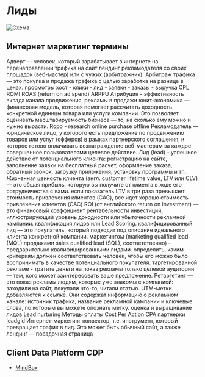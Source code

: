 # Лиды

![Схема](http://www.plantuml.com/plantuml/proxy?cache=no&src=https://raw.githubusercontent.com/daemon110282/bp/main/scheme/leads.puml)

## Интернет маркетинг термины

Адверт — человек, который зарабатывает в интернете на перенаправлении трафика на сайт лендинг рекламодателя со своих площадок (веб-мастер) или с чужих (арбитражник).
Арбитраж трафика — это покупка и продажа трафика с целью заработка на разнице в ценах.
просмотры хост - клики - лид - заявки - заказы - выручка
CPL
ROMI
ROAS (return on ad spend)
ARPPU
Атрибуция - эффективность вклада канала продвижения, рекламы в продажи
юнит-экономика — финансовая модель, которая помогает рассчитать доходность конкретной единицы товара или услуги компании. Это позволяет оценивать масштабируемость бизнеса — то, на сколько ему можно и нужно вырасти.
Ropo - research online purchase offline
Рекламодатель — юридическое лицо, у которого есть предложение по продвижению товаров или услуг (офферов) в рамках партнерского соглашения, и которое готово оплачивать вознаграждение веб-мастерам за каждое совершенное пользователями целевое действие.
Лид (lead) - успешное действие от потенциального клиента: регистрацию на сайте, заполнение заявки на бесплатный расчет, оформление заказа, обратный звонок, загрузку приложения, установку программы  и тп.
Жизненная ценность клиента (англ. customer lifetime value, LTV или CLV) — это общая прибыль, которую вы получите от клиента в ходе его сотрудничества с вами.
если показатель LTV в три раза превышает стоимость привлечения клиентов (CAC), все идет хорошо
стоимость привлечения клиентов (CAC)
ROI (от английского return on investment) — это финансовый коэффициент рентабельности инвестиций, иллюстрирующий уровень доходности или убыточности рекламной кампании.
квалификация лидов или Lead Scoring. квалифицированный лид — это покупатель, который подходит под описание идеального клиента конкретной компании.
маркетингом (marketing qualified lead (MQL)
продажами sales qualified lead (SQL), соответственно) - предварительно квалифицированными лидами. определить, каким критериям должен соответствовать человек, чтобы его можно было воспринимать в качестве потенциального покупателя.
таргетированной рекламе - тратите деньги на показ рекламы только целевой аудитории — тем, кого может заинтересовать ваше предложение.
Ретаргетинг — это показ рекламы людям, которые уже знакомы с компанией: заходили на сайт, покупали что-то, читали статью.
UTM-метки добавляются к ссылке. Они содержат информацию о рекламном канале: источник трафика, название рекламной кампании и ключевые слова, по которым вы можете опознать метку.
оценка и выращивание лидов Lead nurturing
Методы оплаты
Cost Per Action CPA партнерки leadgid
Интернет-маркетинг
конвектор, т.е. инструмент, который превращает трафик в лид. Это может быть обычный сайт, а также лендинг — посадочная страница

## Client Data Platform CDP

- [MindBox](mindbox.md)